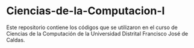 # Ciencias-de-la-Computacion-I

Este repositorio contiene los códigos que se utilizaron en el curso de Ciencias de la Computación de la Universidad Distrital Francisco José de Caldas.
